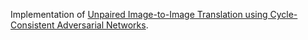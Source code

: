 Implementation of [Unpaired Image-to-Image Translation
using Cycle-Consistent Adversarial Networks](https://arxiv.org/abs/1703.10593).
